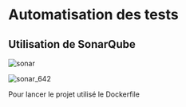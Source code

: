 # Automatisation des tests

## Utilisation de SonarQube

![sonar](https://github.com/mayyyyyl/pomodoro/assets/90853285/30614b23-4d7c-430f-b7a6-bfb79beb90c1)


![sonar_642](https://github.com/mayyyyyl/pomodoro/assets/90853285/97c53768-c0ac-40be-b396-7507b152af2d)


Pour lancer le projet utilisé le Dockerfile 
